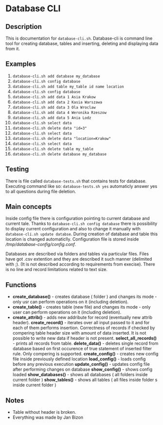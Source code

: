 # Database CLI

## Description 
This is documentation for `database-cli.sh`. Database-cli is command line tool for creating database, tables and inserting, deleting and displaying data from it.

## Examples
1. `database-cli.sh add database my_database`
2. `database-cli.sh config database `
3. `database-cli.sh add table my_table id name location`
4. `database-cli.sh config database `
5. `database-cli.sh add data 1 Asia Krakow`
6. `database-cli.sh add data 2 Kasia Warszawa`
7. `database-cli.sh add data 3 Ola Wroclaw`
8. `database-cli.sh add data 4 Weronika Rzeszow`
9. `database-cli.sh add data 5 Ania Lodz`
10. `database-cli.sh select data `
11. `database-cli.sh delete data "id=3"`
12. `database-cli.sh select data `
13. `database-cli.sh delete data "location=Krakow"`
14. `database-cli.sh select data `
15. `database-cli.sh delete table my_table`
16. `database-cli.sh delete database my_database`

## Testing
There is file called `database-tests.sh` that contains tests for database. Executing command like so: `database-tests.sh yes` automaticly answer yes to all questions during file deletion.

## Main concepts
Inside config file there is configuration pointing to current database and current tale. Thanks to `database-cli.sh config database` there is possibility to display current configuration and also to change it manually with `database-cli.sh update databse`. During creation of database and table this location is changed automaticlly. Configuration file is stored inside */tmp/database-config/config.conf*.

Databases are described via folders and tables via particular files. Files have got .csv extention and they are described it such manner  (delimited with ;). (It is not described according to requirements from execise). There is no line and record limitations related to text size.

## Functions

* **create_database()** - creates database ( folder ) and changes its mode - only usr can perform operations on it (including deletion).
* **create_table()** - creates table (new file) and changes its mode - only user can perform operations on it (including deletion).
* **create_attrib()** - adds new addribute for record (eventually new attrib header). 
**create_record()** - iterates over all input passed to it and for each of them performs insertion. Correctness of records if checked by compering table header size with amount of data inserted. It is not possible to write new data if header is not present.
**select_all_records()** - prints all records from table.
**delete_data()** - deletes single record from database based on first occurence of true statement of inserted filter rule. Only compering is supported.
**create_config()** - creates new config file inside previously defined location
**load_config()** - loads config before any previous execution
**update_config()** - updates config file after performing changes on database
**show_config()** - shows config loaded
**show_databases()** - shows all databases ( all folders inside current folder )
**show_tables()** - shows all tables ( all files inside folder s inside current folder )

## Notes
* Table without header is broken.
* Everything was made by Jan Bizon

